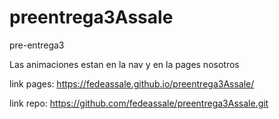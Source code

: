 # preentrega3Assale
pre-entrega3

Las animaciones estan en la nav y en la pages nosotros

link pages: https://fedeassale.github.io/preentrega3Assale/

link repo: https://github.com/fedeassale/preentrega3Assale.git